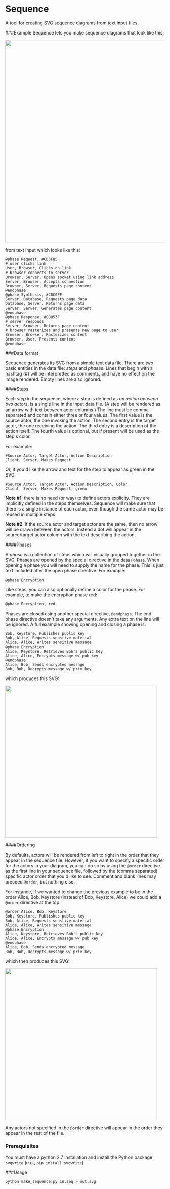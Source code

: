 # Sequence
A tool for creating SVG sequence diagrams from text input files.

###Example
Sequence lets you make sequence diagrams that look like this:

<img src="http://jasonreisman.github.io/sequence/test.png" width="640`">

from text input which looks like this:
```
@phase Request, #CD3F85
# user clicks link
User, Browser, Clicks on link
# browser connects to server
Browser, Server, Opens socket using link address
Server, Browser, Accepts connection
Browser, Server, Requests page content
@endphase
@phase Synthesis, #C0C0FF
Server, Database, Requests page data
Database, Server, Returns page data
Server, Server, Generates page content
@endphase
@phase Response, #CD853F
# server responds
Server, Browser, Returns page content
# browser rasterizes and presents new page to user
Browser, Browser, Rasterizes content
Browser, User, Presents content
@endphase
```
###Data format

Sequence generates its SVG from a simple text data file.  There are two basic entities in the data file: _steps_ and _phases_.  Lines that begin with a hashtag (#) will be interpretted as comments, and have no effect on the image rendered.  Empty lines are also ignored.

####Steps

Each _step_ in the sequence, where a step is defined as _an action between two actors_, is a single line in the input data file.  (A step will be rendered as an arrow with text between actor columns.)  The line must be comma-separated and contain either three or four values.  The first value is the source actor, the one invoking the action.  The second entry is the target actor, the one receiving the action.  The third entry is a description of the action itself.  The fourth value is optional, but if present will be used as the step's color.

For example:
```
#Source Actor, Target Actor, Action Description
Client, Server, Makes Request
```

Or, if you'd like the arrow and text for the step to appear as green in the SVG:

```
#Source Actor, Target Actor, Action Description, Color
Client, Server, Makes Request, green
```

**Note #1**: there is no need (or way) to define actors explicity.  They are implicitly defined in the steps themselves.  Sequence will make sure that there is a single instance of each actor, even though the same actor may be reused in multiple steps

**Note #2**: if the source actor and target actor are the same, then no arrow will be drawn between the actors.  Instead a dot will appear in the source/target actor column with the text describing the action.

####Phases

A _phase_ is a collection of steps which will visually grouped together in the SVG.  Phases are opened by the special directive in the data `@phase`.  When opening a phase you will need to supply the name for the phase.  This is just text included after the open phase directive.  For example:

```
@phase Encryption
```

Like steps, you can also optionally define a color for the phase.  For example, to make the encryption phase red:

```
@phase Encryption, red
```

Phases are closed using another special directive, `@endphase`.  The end phase directive doesn't take any arguments.  Any extra text on the line will be ignored.  A full example showing opening and closing a phase is:

```
Bob, Keystore, Publishes public key
Bob, Alice, Requests senstive material
Alice, Alice, Writes sensitive message
@phase Encryption
Alice, Keystore, Retrieves Bob's public key
Alice, Alice, Encrypts message w/ pub key
@endphase
Alice, Bob, Sends encrypted message
Bob, Bob, Decrypts message w/ priv key
```

which produces this SVG:

<img src="http://jasonreisman.github.io/sequence/alice_bob.png" width="480`">

####Ordering

By defaults, actors will be rendered from left to right in the order that they appear in the sequence file.  However, if you want to specify a specific order for the actors in your diagram, you can do so by using the `@order` directive as the first line in your sequence file, followed by the (comma separated) specific actor order that you'd like to see.  Comment and blank lines may preceed `@order`, but nothing else.

For instance, if we wanted to change the previous example to be in the order Alice, Bob, Keystore (instead of Bob, Keystore, Alice) we could add a `@order` directive at the top:

```
@order Alice, Bob, Keystore
Bob, Keystore, Publishes public key
Bob, Alice, Requests senstive material
Alice, Alice, Writes sensitive message
@phase Encryption
Alice, Keystore, Retrieves Bob's public key
Alice, Alice, Encrypts message w/ pub key
@endphase
Alice, Bob, Sends encrypted message
Bob, Bob, Decrypts message w/ priv key
```

which then produces this SVG:

<img src="http://jasonreisman.github.io/sequence/alice_bob_ordered.png" width="480`">

Any actors not specified in the `@order` directive will appear in the order they appear in the rest of the file.

### Prerequisites
You must have a python 2.7 installation and install the Python package `svgwrite` (e.g., `pip install svgwrite`)

###Usage
```
python make_sequence.py in.seq > out.svg
```
